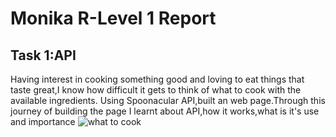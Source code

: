# Monika R-Level 1 Report 
## Task 1:API
Having interest in cooking something good and loving to eat things that taste great,I know how difficult it gets to think of what to cook with the available ingredients.
Using Spoonacular API,built an web page.Through this journey of building the page I learnt about API,how it works,what is it's use and importance
![what to cook]()
